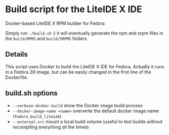 # Build script for the LiteIDE X IDE

Docker-based LiteIDE X RPM builder for Fedora

Simply run `./build.sh` :) it will eventually generate the rpm and srpm files in the `build/RPMS` and `build/SRPMS` folders

## Details

This script uses Docker to build the LiteIDE X IDE for Fedora. Actually it runs
in a Fedora 28 image, but can be easily changed in the first line of the Dockerfile.

## build.sh options

- `--verbose-docker-build` show the Docker image build process
- `--docker-image-name <name>` overwrite the default docker image name (`fedora_build_liteide`)
- `--external-src` mount a local build volume (useful to test builds without recompiling everything all the times)

